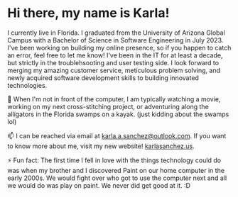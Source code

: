 # Hi there, my name is **Karla**!

I currently live in Florida. I graduated from the University of Arizona Global Campus with a Bachelor of Science in Software Engineering in July 2023. I've been working on building my online presence, so if you happen to catch an error, feel free to let me know! I've been in the IT for at least a decade, but strictly in the troublehsooting and user testing side. I look forward to merging my amazing customer service, meticulous problem solving, and newly acquired software development skills to building innovated technologies. 

🌱 When I'm not in front of the computer, I am typically watching a movie, working on my next cross-stitching project, or adventuring along the alligators in the Florida swamps on a kayak. (just kidding about the swamps lol)

📫 I can be reached via email at karla.a.sanchez@outlook.com. If you want to know more about me, visit my new website! [karlasanchez.us](https://karlasanchez.us).

⚡ Fun fact: The first time I fell in love with the things technology could do was when my brother and I discovered Paint on our home computer in the early 2000s. We would fight over who got to use the computer next and all we would do was play on paint. We never did get good at it. :D 
